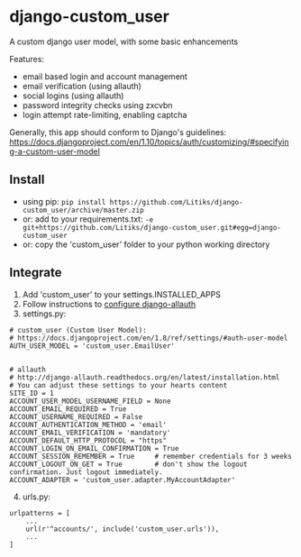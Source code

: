 # django-custom_user
A custom django user model, with some basic enhancements

Features:
- email based login and account management
- email verification (using allauth)
- social logins (using allauth)
- password integrity checks using zxcvbn
- login attempt rate-limiting, enabling captcha

Generally, this app should conform to Django's guidelines: 
https://docs.djangoproject.com/en/1.10/topics/auth/customizing/#specifying-a-custom-user-model


Install
-------

- using pip: `pip install https://github.com/Litiks/django-custom_user/archive/master.zip`
- or: add to your requirements.txt: `-e git+https://github.com/Litiks/django-custom_user.git#egg=django-custom_user`
- or: copy the 'custom_user' folder to your python working directory


Integrate
---------

1. Add 'custom_user' to your settings.INSTALLED_APPS
2. Follow instructions to [configure django-allauth](https://django-allauth.readthedocs.io/en/latest/installation.html)
3. settings.py:
```
# custom_user (Custom User Model):
# https://docs.djangoproject.com/en/1.8/ref/settings/#auth-user-model
AUTH_USER_MODEL = 'custom_user.EmailUser'


# allauth
# http://django-allauth.readthedocs.org/en/latest/installation.html
# You can adjust these settings to your hearts content
SITE_ID = 1
ACCOUNT_USER_MODEL_USERNAME_FIELD = None
ACCOUNT_EMAIL_REQUIRED = True
ACCOUNT_USERNAME_REQUIRED = False
ACCOUNT_AUTHENTICATION_METHOD = 'email'
ACCOUNT_EMAIL_VERIFICATION = 'mandatory'
ACCOUNT_DEFAULT_HTTP_PROTOCOL = "https"
ACCOUNT_LOGIN_ON_EMAIL_CONFIRMATION = True
ACCOUNT_SESSION_REMEMBER = True     # remember credentials for 3 weeks
ACCOUNT_LOGOUT_ON_GET = True        # don't show the logout confirmation. Just logout immediately.
ACCOUNT_ADAPTER = 'custom_user.adapter.MyAccountAdapter'
```
4. urls.py:
```
urlpatterns = [
    ...
    url(r'^accounts/', include('custom_user.urls')),
    ...
]
```

